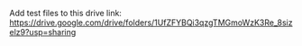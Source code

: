 Add test files to this drive link: https://drive.google.com/drive/folders/1UfZFYBQi3qzgTMGmoWzK3Re_8sizelz9?usp=sharing
